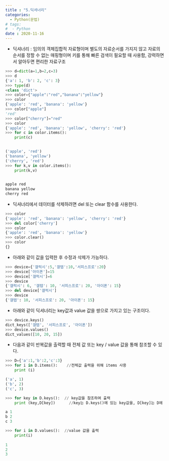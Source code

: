```yaml
---
title : "5.딕셔너리"
categories:
  - Python(문법)
# tags:
#  - Python
date : 2020-11-16
---
```


- 딕셔너리 : 임의의 객체집합적 자료형이며 별도의 자료순서를 가지지 않고 자료의 순서를 정할 수 없는 매핑형이며 키를 통해 빠른 검색이 필요할 때 사용함, 강력하면서 알아두면 편리한 자료구조  

```python
>>> d=dict(a=1,b=2,c=3)
>>> d
{'a': 1, 'b': 2, 'c': 3}
>>> type(d)
<class 'dict'>
>>> color={"apple":"red","banana":"yellow"}
>>> color
{'apple': 'red', 'banana': 'yellow'}
>>> color["apple"]
'red'
>>> color["cherry"]="red"
>>> color
{'apple': 'red', 'banana': 'yellow', 'cherry': 'red'}
>>> for c in color.items():
	print(c)

	
('apple', 'red')
('banana', 'yellow')
('cherry', 'red')
>>> for k,v in color.items():
	print(k,v)

	
apple red
banana yellow
cherry red
```  
- 딕셔너리에서 데이터를 삭제하려면 del 또는 clear 함수를  사용한다.  

```python
>>> color
{'apple': 'red', 'banana': 'yellow', 'cherry': 'red'}
>>> del color['cherry']
>>> color
{'apple': 'red', 'banana': 'yellow'}
>>> color.clear()
>>> color
{}
```
- 아래와 같이 값을 입력한 후 수정과 삭제가 가능하다.  

```python
>>> device={'갤럭시':5,'갤탭':10,'서피스프로':20}
>>> device['아이폰']=15
>>> device['갤럭시']=6
>>> device
{'갤럭시': 6, '갤탭': 10, '서피스프로': 20, '아이폰': 15}
>>> del device['갤럭시']
>>> device
{'갤탭': 10, '서피스프로': 20, '아이폰': 15}
```

- 아래와 같이 딕셔너리는 key값과 value 값을 쌍으로 가지고 있는 구조이다.  

```python
>>> device.keys()
dict_keys(['갤탭', '서피스프로', '아이폰'])
>>> device.values()
dict_values([10, 20, 15])
```

- 다음과 같이 반복값을 출력할 때 전체 값 또는 key / value 값을 통해 참조할 수 있다.  

```python
>>> D={'a':1,'b':2,'c':3}
>>> for i in D.items():    //전체값 출력을 위해 items 사용
	print (i)

('a', 1)
('b', 2)
('c', 3)

>>> for key in D.keys():  // key값을 참조하여 출력
	print (key,D[key])      //key는 D.keys()에 있는 key값을, D[key]는 D에 key값에 대응하는 value값을 출력

a 1
b 2
c 3

>>> for i in D.values():  //value 값을 출력
	print(i)
	
1
2
3
```

